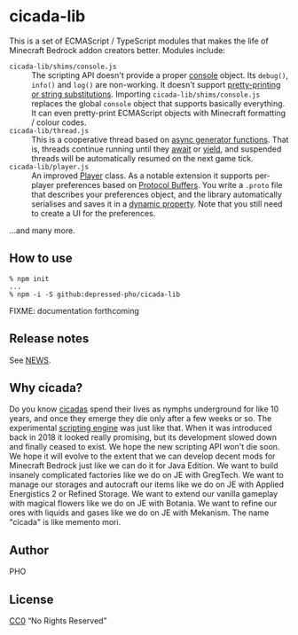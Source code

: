 # cicada-lib

This is a set of ECMAScript / TypeScript modules that makes the life of
Minecraft Bedrock addon creators better. Modules include:

<dl>
    <dt><code>cicada-lib/shims/console.js</code></dt>
    <dd>
        The scripting API doesn't provide a proper <a href="https://developer.mozilla.org/en-US/docs/Web/API/console">console</a> object. Its <code>debug()</code>, <code>info()</code> and <code>log()</code> are non-working. It doesn't support <a href="https://developer.mozilla.org/en-US/docs/Web/API/console#outputting_text_to_the_console">pretty-printing or string substitutions</a>. Importing <code>cicada-lib/shims/console.js</code> replaces the global <code>console</code> object that supports basically everything. It can even pretty-print ECMAScript objects with Minecraft formatting / colour codes.
    </dd>
    <dt><code>cicada-lib/thread.js</code></dt>
    <dd>
        This is a cooperative thread based on <a href="https://developer.mozilla.org/en-US/docs/Web/JavaScript/Reference/Statements/async_function*">async generator functions</a>. That is, threads continue running until they <a href="https://developer.mozilla.org/en-US/docs/Web/JavaScript/Reference/Operators/await">await</a> or <a href="https://developer.mozilla.org/en-US/docs/Web/JavaScript/Reference/Operators/yield">yield</a>, and suspended threads will be automatically resumed on the next game tick.
    </dd>
    <dt><code>cicada-lib/player.js</code></dt>
    <dd>
        An improved <a href="https://learn.microsoft.com/en-us/minecraft/creator/scriptapi/minecraft/server/player">Player</a> class. As a notable extension it supports per-player preferences based on <a href="https://developers.google.com/protocol-buffers">Protocol Buffers</a>. You write a <code>.proto</code> file that describes your preferences object, and the library automatically serialises and saves it in a <a href="https://learn.microsoft.com/en-us/minecraft/creator/scriptapi/minecraft/server/dynamicpropertiesdefinition">dynamic property</a>. Note that you still need to create a UI for the preferences.
    </dd>
</dl>

...and many more.

## How to use

```shell
% npm init
...
% npm -i -S github:depressed-pho/cicada-lib
```

FIXME: documentation forthcoming

## Release notes

See [NEWS](NEWS.md).

## Why cicada?

Do you know [cicadas](https://en.wikipedia.org/wiki/Cicada) spend their
lives as nymphs underground for like 10 years, and once they emerge they
die only after a few weeks or so. The experimental [scripting
engine](https://bedrock.dev/docs/1.12.0.0/1.12.0.2/Scripting#Scripting%20System)
was just like that. When it was introduced back in 2018 it looked really
promising, but its development slowed down and finally ceased to exist. We
hope the new scripting API won't die soon. We hope it will evolve to the
extent that we can develop decent mods for Minecraft Bedrock just like we
can do it for Java Edition. We want to build insanely complicated factories
like we do on JE with GregTech. We want to manage our storages and
autocraft our items like we do on JE with Applied Energistics 2 or Refined
Storage. We want to extend our vanilla gameplay with magical flowers like
we do on JE with Botania. We want to refine our ores with liquids and gases
like we do on JE with Mekanism. The name "cicada" is like memento mori.

## Author

PHO

## License

[CC0](https://creativecommons.org/share-your-work/public-domain/cc0/)
“No Rights Reserved”
